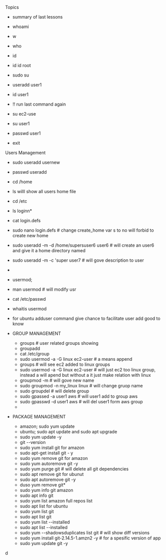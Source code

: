 Topics
  - summary of last lessons
  - whoami
  - w
  - who
  - id
  - id id root
  - sudo su
  - useradd user1
  - id user1
  
  - !! run last command again
  
  - su ec2-use
  - su user1
  - passwd user1
  - exit
  
Users Management
  - sudo useradd usernew
  - passwd useradd
  - cd /home
  - ls willl show all users home file
  - cd /etc
  - ls loginn*
  - cat login.defs
  - sudo nano login.defs # change create_home  var s to no will forbid to create new home
  - sudo useradd -m -d /home/supersuser6 user6 # will create an user6 and give it a home directory named 
  - sudo useradd -m -c 'super user7 # will gove description to user
  - 
  - usermod;
  - man usermod # will modify usr 
  - cat /etc/passwd
  - whaitis usermod
  - for ubuntu adduser command give chance to facilitate user add good to know


- GROUP MANAGEMENT
  - groups # user related groups showing
  - groupadd
  - cat /etc/group
  - sudo usermod -a -G linux ec2-user # a means  append
  - groups # will see ec2 added to linux groups
  - sudo usermod -a -G linux ec2-user # will just ec2 too linux group, instead a will apend but without a it just make relation with linux
  - groupmod -m # will gove new name
  - sudo groupmod -n my_linux linux # will change gruop name
  - sudo groupdel # will delete group
  - sudo gpassed -a user1 aws # will user1 add to group aws
  - sudo gpasswd -d user1 aws # will del user1 form aws group
  - 

- PACKAGE MANAGEMENT
  - amazon; sudo yum update
  - ubuntu; sudo apt update and sudo apt upgrade
  - sudo yum update -y 
  - git --version
  - sudo yum install git for amazon 
  - sudo apt-get install git - y
  - sudo yum remove git for amazon
  - sudo yum autoremove git -y
  - sudo yum purge git # will delete all git dependencies
  - sudo apt remove git for ubunut
  - sudo apt autoremove git -y
  - duso yum remove git*
  - sudo yum info git amazon
  - sudo apt info git
  - sudo yum list amazon full repos list
  - sudo apt list for ubuntu 
  - sudo yum list git
  - sudo apt list git
  - sudo yum list --installed
  - sudo apt list --installed
  - sudo yum --shadowsduplicates list git # will show diff versions
  - sudo yum install git-2.14.5-1.amzn2 -y # for a spesific version of app
  - sudo yum update git -y

d





  
